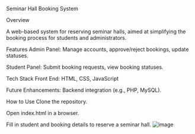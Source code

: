 Seminar Hall Booking System

Overview

A web-based system for reserving seminar halls, aimed at simplifying the booking process for students and administrators.

Features
Admin Panel: Manage accounts, approve/reject bookings, update statuses.

Student Panel: Submit booking requests, view booking statuses.

Tech Stack
Front End: HTML, CSS, JavaScript

Future Enhancements: Backend integration (e.g., PHP, MySQL).

How to Use
Clone the repository.

Open index.html in a browser.

Fill in student and booking details to reserve a seminar hall.
![image](https://github.com/user-attachments/assets/172765b8-65eb-488a-b0f9-132ebf352804)
